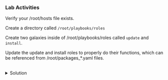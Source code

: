 ### Lab Activities
Verify your /root/hosts file exists.

Create a directory called ` /root/playbooks/roles `

Create two galaxies inside of /root/playbooks/roles called ` update ` and ` install `.

Update the update and install roles to properly do their functions, which can be referenced from /root/packages_*.yaml files.


<br>
<details>
<summary>Solution</summary>

```plain
cat /root/hosts
```{{exec}}

Note: There are variables now assigned to each of the servers (env)

make the directory structure as required.

```plain
mkdir -p /root/playbooks/roles
cd /root/playbooks/roles
```{{exec}}

Note: You're now moved into that directory and can create the required roles using ansible-galaxy command

```plain
ls -l
tree
ansible-galaxy init update
```{{exec}}

and check

```plain
ls -l
tree
```{{exec}}

Now create the second role

```plain
ls -l
ansible-galaxy init install
```{{exec}}

and check again

```plain
ls -l
tree
```{{exec}}

Go into the update directory to update and create the right files.

```plain
vi /root/playbooks/roles/update/tasks/main.yml
```{{exec}}

```---
# tasks file for update

- include_tasks: update.yaml
  tags:
    - update
```

You also have to create that file correctly with the tasks.

```plain
vi /root/playbooks/roles/update/tasks/update.yaml
```{{exec}}

```- name: Upgrade all packages to the latest version
  apt:
    name: "*"
    state: latest
```

Go into the update directory to update and create the right files.

```plain
vi /root/playbooks/roles/update/tasks/main.yml
```{{exec}}

```---
# tasks file for update

- include_tasks: update.yaml
  tags:
    - update
```

Now you have to do that for the second directory

Go into the update directory to update and create the right files.

```plain
vi /root/playbooks/roles/install/tasks/main.yml
```{{exec}}

```---
# tasks file for install

- include_tasks: install.yaml
  tags:
    - install
```

You also have to create that file correctly with the tasks.

```plain
vi /root/playbooks/roles/install/tasks/install.yaml
```{{exec}}

```- name: Debug env variables just to see them
debug:
    var: app

- name: Install apache2 on the web server
apt:
    pkg: 
    - apache2
    - php
    state: present
when: '"web" in app'

- name: Install mariadb on the web server
apt:
    pkg: 
    - mariadb-server
    - mariadb-client
    state: present
when: '"db" in app'
```


</details>